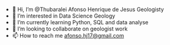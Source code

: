 - 👋 Hi, I’m @Thubaralei Afonso Henrique de Jesus Geologisty
- 👀 I’m interested in Data Science Geology 
- 🌱 I’m currently learning Python, SQL and data analyse  
- 💞️ I’m looking to collaborate on geologist work
- 📫 How to reach me afonso.hj17@gmail.com

<!---
Thubaralei/Thubaralei is a ✨ special ✨ repository because its `README.md` (this file) appears on your GitHub profile.
You can click the Preview link to take a look at your changes.
--->
